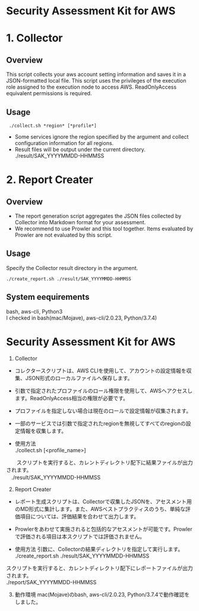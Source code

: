 # Security Assessment Kit for AWS

# 1. Collector
## Overview
This script collects your aws account setting information and saves it in a JSON-formatted local file.
This script uses the privileges of the execution role assigned to the execution node to access AWS. ReadOnlyAccess equivalent permissions is required.


## Usage
```
 ./collect.sh *region* [*profile*]
```
 * Some services ignore the region specified by the argument and collect configuration information for all regions.
 * Result files will be output under the current directory.  
 ./result/SAK_YYYYMMDD-HHMMSS

# 2. Report Creater
## Overview
* The report generation script aggregates the JSON files collected by Collector into Markdown format for your assessment. 
* We recommend to use Prowler and this tool together. Items evaluated by Prowler are not evaluated by this script.

## Usage
Specify the Collector result directory in the argument.
```
./create_report.sh ./result/SAK_YYYYMMDD-HHMMSS
```
## System eequirements
bash, aws-cli, Python3  
I checked in bash(mac/Mojave), aws-cli/2.0.23, Python/3.7.4)


# Security Assessment Kit for AWS

1. Collector
- コレクタースクリプトは、AWS CLIを使用して、アカウントの設定情報を収集、JSON形式のローカルファイルへ保存します。
- 引数で指定されたプロファイルのロール権限を使用して、AWSへアクセスします。ReadOnlyAccess相当の権限が必要です。
- プロファイルを指定しない場合は現在のロールで設定情報が収集されます。
- 一部のサービスでは引数で指定されたregionを無視してすべてのregionの設定情報を収集します。

- 使用方法  
  ./collect.sh <region name> [<profile_name>]

　　スクリプトを実行すると、カレントディレクトリ配下に結果ファイルが出力されます。  
　./result/SAK_YYYYMMDD-HHMMSS

2. Report Creater
- レポート生成スクリプトは、Collectorで収集したJSONを、アセスメント用のMD形式に集計します。また、AWSベストプラクティスのうち、単純な評価項目については、評価結果を合わせて出力します。
- Prowlerをあわせて実施されると包括的なアセスメントが可能です。Prowlerで評価される項目は本スクリプトでは評価されません。

- 使用方法
 引数に、Collectorの結果ディレクトリを指定して実行します。
 ./create_report.sh ./result/SAK_YYYYMMDD-HHMMSS

 スクリプトを実行すると、カレントディレクトリ配下にレポートファイルが出力されます。  
 ./report/SAK_YYYYMMDD-HHMMSS

 3. 動作環境
 mac(Mojave)のbash, aws-cli/2.0.23, Python/3.7.4で動作確認をしました。  
  
